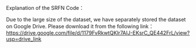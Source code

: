 Explanation of the SRFN Code：

Due to the large size of the dataset, we have separately stored the dataset on Google Drive. Please download it from the following link：
https://drive.google.com/file/d/1179FvRkwtQKlr7AIJ-EKsrC_QE442FrL/view?usp=drive_link
